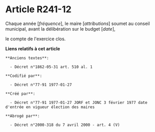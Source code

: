 # Article R241-12

Chaque année [*fréquence*], le maire [*attributions*] soumet au conseil municipal, avant la délibération sur le budget
[*date*],

le compte de l'exercice clos.

**Liens relatifs à cet article**

	**Anciens textes**:

	  - Décret n°1862-05-31 art. 510 al. 1

	**Codifié par**:

	  - Décret n°77-91 1977-01-27

	**Créé par**:

	  - Décret n°77-91 1977-01-27 JORF et JONC 3 février 1977 date d'entrée en vigueur élection des maires

	**Abrogé par**:

	  - Décret n°2000-318 du 7 avril 2000 - art. 4 (V)
